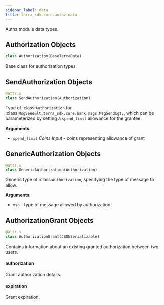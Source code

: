 ```yaml
---
sidebar_label: data
title: terra_sdk.core.authz.data
---
```


Authz module data types.

## Authorization Objects

```python
class Authorization(BaseTerraData)
```

Base class for authorization types.

## SendAuthorization Objects

```python
@attr.s
class SendAuthorization(Authorization)
```

Type of :class:`Authorization` for :class:`MsgSend&lt;terra_sdk.core.bank.msgs.MsgSend&gt;`,
which can be parameterized by setting a ``spend_limit`` allowance for the grantee.

**Arguments**:

- `spend_limit` _Coins.Input_ - coins representing allowance of grant

## GenericAuthorization Objects

```python
@attr.s
class GenericAuthorization(Authorization)
```

Generic type of :class:`Authorization`, specifying the type of message to allow.

**Arguments**:

- `msg` - type of message allowed by authorization

## AuthorizationGrant Objects

```python
@attr.s
class AuthorizationGrant(JSONSerializable)
```

Contains information about an existing granted authorization between two users.

#### authorization

Grant authorization details.

#### expiration

Grant expiration.


